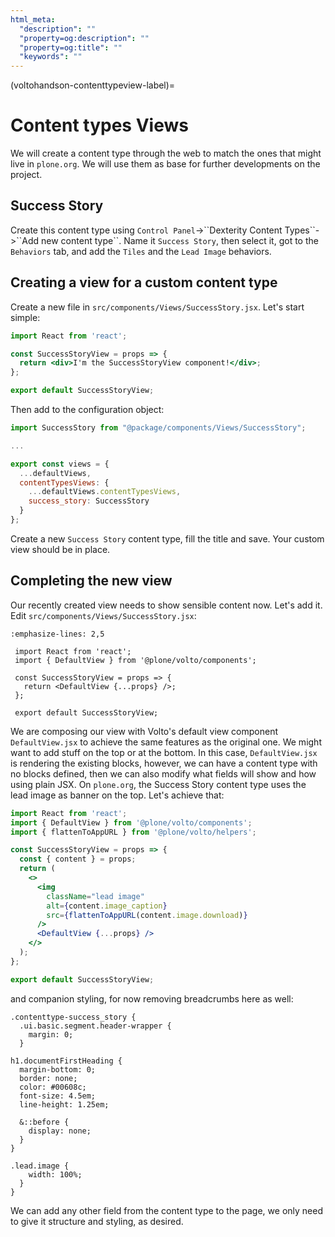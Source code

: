 ```yaml
---
html_meta:
  "description": ""
  "property=og:description": ""
  "property=og:title": ""
  "keywords": ""
---
```


(voltohandson-contenttypeview-label)=

# Content types Views

We will create a content type through the web to match the ones that might live in `plone.org`.
We will use them as base for further developments on the project.

## Success Story

Create this content type using `Control Panel`->\`\`Dexterity Content Types\`\`->\`\`Add new content type\`\`.
Name it `Success Story`, then select it, got to the `Behaviors` tab, and add the `Tiles` and the `Lead Image` behaviors.

## Creating a view for a custom content type

Create a new file in `src/components/Views/SuccessStory.jsx`. Let's start simple:

```jsx
import React from 'react';

const SuccessStoryView = props => {
  return <div>I'm the SuccessStoryView component!</div>;
};

export default SuccessStoryView;
```

Then add to the configuration object:

```js
import SuccessStory from "@package/components/Views/SuccessStory";

...

export const views = {
  ...defaultViews,
  contentTypesViews: {
    ...defaultViews.contentTypesViews,
    success_story: SuccessStory
  }
};
```

Create a new `Success Story` content type, fill the title and save. Your custom view should be in place.

## Completing the new view

Our recently created view needs to show sensible content now. Let's add it. Edit `src/components/Views/SuccessStory.jsx`:

```{code-block} jsx
:emphasize-lines: 2,5

 import React from 'react';
 import { DefaultView } from '@plone/volto/components';

 const SuccessStoryView = props => {
   return <DefaultView {...props} />;
 };

 export default SuccessStoryView;
```

We are composing our view with Volto's default view component `DefaultView.jsx` to achieve the same features as the original one.
We might want to add stuff on the top or at the bottom.
In this case, `DefaultView.jsx` is rendering the existing blocks, however, we can have a content type with no blocks defined, then we can also modify what fields will show and how using plain JSX.
On `plone.org`, the Success Story content type uses the lead image as banner on the top. Let's achieve that:

```jsx
import React from 'react';
import { DefaultView } from '@plone/volto/components';
import { flattenToAppURL } from '@plone/volto/helpers';

const SuccessStoryView = props => {
  const { content } = props;
  return (
    <>
      <img
        className="lead image"
        alt={content.image_caption}
        src={flattenToAppURL(content.image.download)}
      />
      <DefaultView {...props} />
    </>
  );
};

export default SuccessStoryView;
```

and companion styling, for now removing breadcrumbs here as well:

```less
.contenttype-success_story {
  .ui.basic.segment.header-wrapper {
    margin: 0;
  }

h1.documentFirstHeading {
  margin-bottom: 0;
  border: none;
  color: #00608c;
  font-size: 4.5em;
  line-height: 1.25em;

  &::before {
    display: none;
  }
}

.lead.image {
    width: 100%;
  }
}
```

We can add any other field from the content type to the page, we only need to give it structure and styling, as desired.
